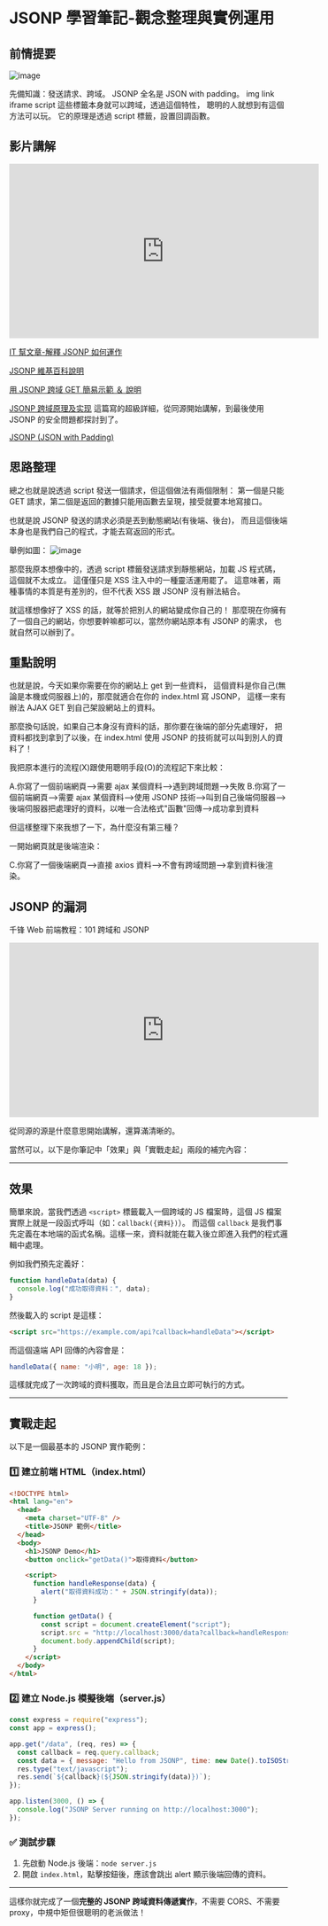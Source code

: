 # JSONP 學習筆記-觀念整理與實例運用

## 前情提要

![image](https://hackmd.io/_uploads/B1Qidp22a.png)

先備知識：發送請求、跨域。
JSONP 全名是 JSON with padding。
img link iframe script 這些標籤本身就可以跨域，透過這個特性，
聰明的人就想到有這個方法可以玩。
它的原理是透過 script 標籤，設置回調函數。

## 影片講解

<iframe width="560" height="315" src="https://www.youtube.com/embed/wK9flZOu1dM?si=cPGjhrqh-zYKHBeX" title="YouTube video player" frameborder="0" allow="accelerometer; autoplay; clipboard-write; encrypted-media; gyroscope; picture-in-picture; web-share" allowfullscreen></iframe>

[IT 幫文章-解釋 JSONP 如何運作](https://ithelp.ithome.com.tw/articles/10267740?sc=rss.iron)

[JSONP 維基百科說明](https://zh.wikipedia.org/zh-tw/JSONP)

[用 JSONP 跨域 GET 簡易示範 ＆ 說明](https://medium.com/@brianwu1201/jsonp-with-simple-example-4711e2a07443)

[JSONP 跨域原理及实现](https://segmentfault.com/a/1190000041946934)
這篇寫的超級詳細，從同源開始講解，到最後使用 JSONP 的安全問題都探討到了。

[JSONP (JSON with Padding)](https://www.fooish.com/json/jsonp.html)

## 思路整理

總之也就是說透過 script 發送一個請求，但這個做法有兩個限制：
第一個是只能 GET 請求，第二個是返回的數據只能用函數去呈現，接受就要本地寫接口。

也就是說 JSONP 發送的請求必須是丟到動態網站(有後端、後台)，
而且這個後端本身也是我們自己的程式，才能去寫返回的形式。

舉例如圖：
![image](https://hackmd.io/_uploads/rJn2xRnnp.png)

那麼我原本想像中的，透過 script 標籤發送請求到靜態網站，加載 JS 程式碼，這個就不太成立。
這僅僅只是 XSS 注入中的一種靈活運用罷了。
這意味著，兩種事情的本質是有差別的，但不代表 XSS 跟 JSONP 沒有辦法結合。

就這樣想像好了 XSS 的話，就等於把別人的網站變成你自己的！
那麼現在你擁有了一個自己的網站，你想要幹嘛都可以，當然你網站原本有 JSONP 的需求，
也就自然可以辦到了。

## 重點說明

也就是說，今天如果你需要在你的網站上 get 到一些資料，
這個資料是你自己(無論是本機或伺服器上)的，那麼就適合在你的 index.html 寫 JSONP，
這樣一來有辦法 AJAX GET 到自己架設網站上的資料。

那麼換句話說，如果自己本身沒有資料的話，那你要在後端的部分先處理好，
把資料都找到拿到了以後，在 index.html 使用 JSONP 的技術就可以叫到別人的資料了！

我把原本進行的流程(X)跟使用聰明手段(O)的流程記下來比較：

A.你寫了一個前端網頁-->需要 ajax 某個資料-->遇到跨域問題-->失敗
B.你寫了一個前端網頁-->需要 ajax 某個資料-->使用 JSONP 技術-->叫到自己後端伺服器-->
後端伺服器把處理好的資料，以唯一合法格式"函數"回傳-->成功拿到資料

但這樣整理下來我想了一下，為什麼沒有第三種？

一開始網頁就是後端渲染：

C.你寫了一個後端網頁-->直接 axios 資料-->不會有跨域問題-->拿到資料後渲染。

## JSONP 的漏洞

千锋 Web 前端教程：101 跨域和 JSONP

<iframe width="560" height="315" src="https://www.youtube.com/embed/HluGTvS5mpM?si=XwFblwXVc3BwGlo5" title="YouTube video player" frameborder="0" allow="accelerometer; autoplay; clipboard-write; encrypted-media; gyroscope; picture-in-picture; web-share" allowfullscreen></iframe>

從同源的源是什麼意思開始講解，還算滿清晰的。

當然可以，以下是你筆記中「效果」與「實戰走起」兩段的補完內容：

---

## 效果

簡單來說，當我們透過 `<script>` 標籤載入一個跨域的 JS 檔案時，這個 JS 檔案實際上就是一段函式呼叫（如：`callback({資料})`）。
而這個 `callback` 是我們事先定義在本地端的函式名稱。這樣一來，資料就能在載入後立即進入我們的程式邏輯中處理。

例如我們預先定義好：

```js
function handleData(data) {
  console.log("成功取得資料：", data);
}
```

然後載入的 script 是這樣：

```html
<script src="https://example.com/api?callback=handleData"></script>
```

而這個遠端 API 回傳的內容會是：

```js
handleData({ name: "小明", age: 18 });
```

這樣就完成了一次跨域的資料獲取，而且是合法且立即可執行的方式。

---

## 實戰走起

以下是一個最基本的 JSONP 實作範例：

### 1️⃣ 建立前端 HTML（index.html）

```html
<!DOCTYPE html>
<html lang="en">
  <head>
    <meta charset="UTF-8" />
    <title>JSONP 範例</title>
  </head>
  <body>
    <h1>JSONP Demo</h1>
    <button onclick="getData()">取得資料</button>

    <script>
      function handleResponse(data) {
        alert("取得資料成功：" + JSON.stringify(data));
      }

      function getData() {
        const script = document.createElement("script");
        script.src = "http://localhost:3000/data?callback=handleResponse";
        document.body.appendChild(script);
      }
    </script>
  </body>
</html>
```

### 2️⃣ 建立 Node.js 模擬後端（server.js）

```js
const express = require("express");
const app = express();

app.get("/data", (req, res) => {
  const callback = req.query.callback;
  const data = { message: "Hello from JSONP", time: new Date().toISOString() };
  res.type("text/javascript");
  res.send(`${callback}(${JSON.stringify(data)})`);
});

app.listen(3000, () => {
  console.log("JSONP Server running on http://localhost:3000");
});
```

### ✅ 測試步驟

1. 先啟動 Node.js 後端：`node server.js`
2. 開啟 `index.html`，點擊按鈕後，應該會跳出 alert 顯示後端回傳的資料。

---

這樣你就完成了一個**完整的 JSONP 跨域資料傳遞實作**，不需要 CORS、不需要 proxy，中規中矩但很聰明的老派做法！

